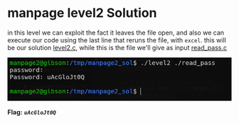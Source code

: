 # manpage level2 Solution

in this level we can exploit the fact it leaves the file open, and also we can execute our code using the last line that reruns the file, with `excel`.
this will be our solution [level2.c](./scripts/level2/level2.c), while this is the file we'll give as input [read_pass.c](./scripts/level2/read_pass.c)

![image](./images/level2.png)

**Flag:** ***`uAcGloJt0Q`*** 
